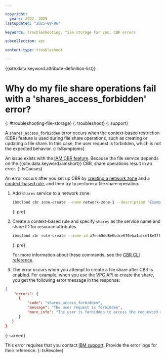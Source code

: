 ```yaml
---

copyright:
  years: 2022, 2025
lastupdated: "2025-08-06"

keywords: troubleshooting, file storage for vpc, CBR errors

subcollection: vpc

content-type: troubleshoot

---
```


{{site.data.keyword.attribute-definition-list}}

# Why do my file share operations fail with a 'shares_access_forbidden' error?
{: #troubleshooting-file-storage}
{: troubleshoot}
{: support}

A `shares_access_forbidden` error occurs when the context-based restriction (CBR) feature is used during file share operations, such as creating or updating a file share. In this case, the user request is forbidden, which is not the expected behavior.
{: tsSymptoms}

An issue exists with the [IAM CBR feature](/docs/account?topic=account-context-restrictions-whatis). Because the file service depends on the {{site.data.keyword.iamshort}} CBR, share operations result in an error.
{: tsCauses}

An error occurs after you set up CBR by [creating a network zone](/docs/vpc?topic=vpc-cbr&interface=ui#network-zone) and a [context-based rule](/docs/vpc?topic=vpc-cbr&interface=ui#cbr-rules), and then try to perform a file share operation.

1. Add `shares` service to a network zone.
    ```sh
    ibmcloud cbr zone-create --name network-zone-1 --description "Example zone 1" --addresses 198.51.100.0  --vpc VPC-1 --service-ref service_name=shares
    ```
    {: pre}

2. Create a context-based rule and specify `shares` as the service name and share ID for resource attributes.
    ```sh
    ibmcloud cbr rule-create --zone-id a7eeb5dd8e6bdce670eba1afce18e37f --description "Test CBR for file share" --service-name shares --resource-attributes "shareId=UUID-OF-SHARE"
    ```
    {: pre}

    For more information about these commands, see the [CBR CLI reference](/docs/account?topic=account-cbr-plugin).

3. The error occurs when you attempt to create a file share after CBR is enabled. For example, when you use the [VPC API](/docs/vpc?topic=vpc-file-storage-create&interface=api#fs-create-file-share-api) to create the share, you get the following error message in the response:

```json
{
    "errors": {
      {
          "code": "shares_access_forbidden",
          "message": "The user request is forbidden",
          "more_info": "The user is forbidden to access the requested resource. Check permissions and try again."
      }
   }
}
```
{: screen}

This error requires that you contact [IBM support](/docs/account?topic=account-open-case). Provide the error logs for their reference.
{: tsResolve}
